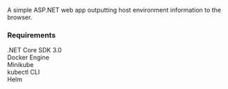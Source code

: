 A simple ASP.NET web app outputting host environment information to the browser.

### Requirements
.NET Core SDK 3.0 </br>
Docker Engine</br>
Minikube</br>
kubectl CLI</br>
Helm</br>

